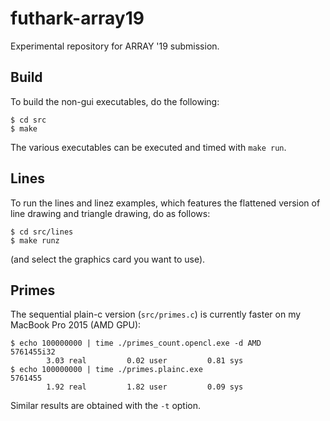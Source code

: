# futhark-array19
Experimental repository for ARRAY '19 submission.

Build
-----

To build the non-gui executables, do the following:
````
$ cd src
$ make
````

The various executables can be executed and timed with `make run`.

Lines
-----

To run the lines and linez examples, which features the flattened
version of line drawing and triangle drawing, do as follows:
````
$ cd src/lines
$ make runz
````

(and select the graphics card you want to use).

Primes
------

The sequential plain-c version (`src/primes.c`) is currently faster on
my MacBook Pro 2015 (AMD GPU):

````
$ echo 100000000 | time ./primes_count.opencl.exe -d AMD
5761455i32
        3.03 real         0.02 user         0.81 sys
$ echo 100000000 | time ./primes.plainc.exe
5761455
        1.92 real         1.82 user         0.09 sys
````

Similar results are obtained with the `-t` option.